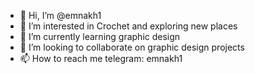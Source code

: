 - 👋 Hi, I’m @emnakh1
- 👀 I’m interested in Crochet and exploring new places
- 🌱 I’m currently learning graphic design 
- 💞️ I’m looking to collaborate on graphic design projects
- 📫 How to reach me telegram: emnakh1

<!---
emnakh1/emnakh1 is a ✨ special ✨ repository because its `README.md` (this file) appears on your GitHub profile.
You can click the Preview link to take a look at your changes.
--->
